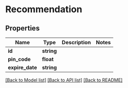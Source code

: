 # Recommendation

## Properties
Name | Type | Description | Notes
------------ | ------------- | ------------- | -------------
**id** | **string** |  | 
**pin_code** | **float** |  | 
**expire_date** | **string** |  | 

[[Back to Model list]](../README.md#documentation-for-models) [[Back to API list]](../README.md#documentation-for-api-endpoints) [[Back to README]](../README.md)


